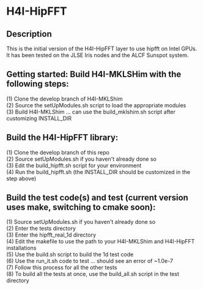 # H4I-HipFFT

## Description

This is the initial version of the H4I-HipFFT layer to use hipfft on Intel GPUs. It has been tested on the JLSE Iris nodes and the ALCF Sunspot system.

## Getting started: Build H4I-MKLSHim with the following steps:

(1) Clone the develop branch of H4I-MKLShim         
(2) Source the setUpModules.sh script to load the appropriate modules         
(3) Build H4I-MKLShim ... can use the build_mklshim.sh script after customizing INSTALL_DIR


## Build the H4I-HipFFT library:

(1) Clone the develop branch of this repo         
(2) Source setUpModules.sh if you haven't already done so           
(3) Edit the build_hipfft.sh script for your environment             
(4) Run the build_hipfft.sh (the INSTALL_DIR should be customized in the step above)

## Build the test code(s) and test (current version uses make, switching to cmake soon):

(1) Source setUpModules.sh if you haven't already done so               
(2) Enter the tests directory           
(3) Enter the hipfft_real_1d directory           
(4) Edit the makefile to use the path to your H4I-MKLShim and H4I-HipFFT installations          
(5) Use the build.sh script to build the 1d test code           
(6) Use the run_it.sh code to test ... should see an error of ~1.0e-7           
(7) Follow this process for all the other tests             
(8) To build all the tests at once, use the build_all.sh script in the test directory               






